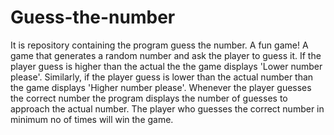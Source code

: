 # Guess-the-number
It is repository containing the program guess the number.
A fun game! A game that generates a random number and ask the player to guess it. If the player guess is higher than the actual the the game displays 'Lower number please'. Similarly, if the player guess is lower than the actual number than the game displays 'Higher number please'. Whenever the player guesses the correct number the program displays the number of guesses to approach the actual number. The player who guesses the correct number in minimum no of times will win the game.
